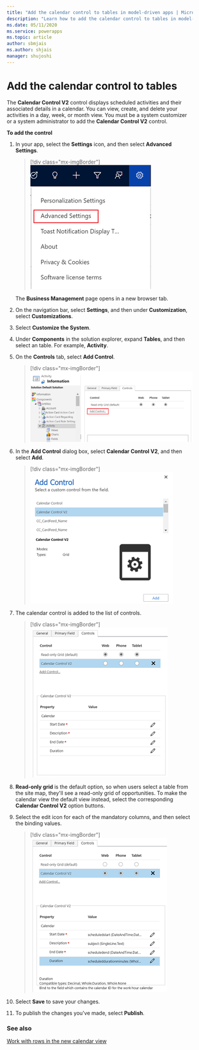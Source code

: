 ```yaml
---
title: "Add the calendar control to tables in model-driven apps | MicrosoftDocs"
description: "Learn how to add the calendar control to tables in model-driven apps."
ms.date: 05/11/2020
ms.service: powerapps
ms.topic: article
author: sbmjais
ms.author: shjais
manager: shujoshi
---
```


# Add the calendar control to tables

The **Calendar Control V2** control displays scheduled activities and their associated details in a calendar. You can view, create, and delete your activities in a day, week, or month view. You must be a system customizer or a system administrator to add the **Calendar Control V2** control.

**To add the control**

1.  In your app, select the **Settings** icon, and then select **Advanced Settings**.

    > [!div class="mx-imgBorder"]
    > ![Advanced settings](media/advanced-settings.png "Advanced settings") 

    The **Business Management** page opens in a new browser tab.

2.  On the navigation bar, select **Settings**, and then under **Customization**, select **Customizations**.

3.  Select **Customize the System**.

4.  Under **Components** in the solution explorer, expand **Tables**, and then select an table. For example, **Activity**.

5.  On the **Controls** tab, select **Add Control**.

    > [!div class="mx-imgBorder"]
    > ![Add control command](media/add-control.png "Add control command") 

6.  In the **Add Control** dialog box, select **Calendar Control V2**, and then select **Add**.

    > [!div class="mx-imgBorder"]
    > ![Add control dialog box](media/add-cal-control.png "Add control dialog box")

7.  The calendar control is added to the list of controls.

    > [!div class="mx-imgBorder"]
    > ![Calendar control added](media/cal-control-added.png "Calendar control added")

8.  **Read-only grid** is the default option, so when users select a table from the site map, they'll see a read-only grid of opportunities. To make the calendar view the default view instead, select the corresponding **Calendar Control V2** option buttons.

9.  Select the edit icon for each of the mandatory columns, and then select the binding values.

    > [!div class="mx-imgBorder"]
    > ![Binding values for mandatory columns](media/bind-values.png "Binding values for mandatory columns")

10. Select **Save** to save your changes.

11. To publish the changes you've made, select **Publish**.

### See also

[Work with rows in the new calendar view](../../user/calendar-view.md)
